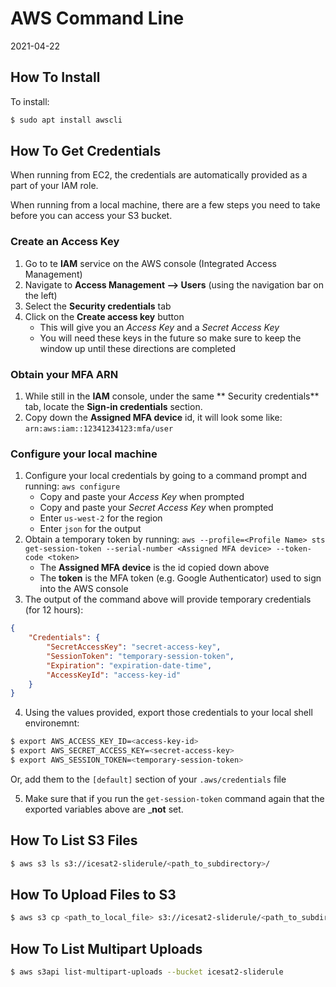 # AWS Command Line

2021-04-22

## How To Install

To install:
```bash
$ sudo apt install awscli
```

## How To Get Credentials

When running from EC2, the credentials are automatically provided as a part of your IAM role.

When running from a local machine, there are a few steps you need to take before you can access your S3 bucket.

### Create an Access Key
1. Go to te **IAM** service on the AWS console (Integrated Access Management)
2. Navigate to **Access Management --> Users** (using the navigation bar on the left)
3. Select the **Security credentials** tab
4. Click on the **Create access key** button
    * This will give you an _Access Key_ and a _Secret Access Key_
    * You will need these keys in the future so make sure to keep the window up until these directions are completed

### Obtain your MFA ARN
1. While still in the **IAM** console, under the same ** Security credentials** tab, locate the **Sign-in credentials** section.
2. Copy down the **Assigned MFA device** id, it will look some like: `arn:aws:iam::12341234123:mfa/user`

### Configure your local machine
1. Configure your local credentials by going to a command prompt and running: `aws configure`
    * Copy and paste your _Access Key_ when prompted
    * Copy and paste your _Secret Access Key_ when prompted
    * Enter `us-west-2` for the region
    * Enter `json` for the output
2. Obtain a temporary token by running: `aws --profile=<Profile Name> sts get-session-token --serial-number <Assigned MFA device> --token-code <token>`
    * The **Assigned MFA device** is the id copied down above
    * The **token** is the MFA token (e.g. Google Authenticator) used to sign into the AWS console
3. The output of the command above will provide temporary credentials (for 12 hours):
```json
{
    "Credentials": {
        "SecretAccessKey": "secret-access-key",
        "SessionToken": "temporary-session-token",
        "Expiration": "expiration-date-time",
        "AccessKeyId": "access-key-id"
    }
}
```
4. Using the values provided, export those credentials to your local shell environemnt:
```bash
$ export AWS_ACCESS_KEY_ID=<access-key-id>
$ export AWS_SECRET_ACCESS_KEY=<secret-access-key>
$ export AWS_SESSION_TOKEN=<temporary-session-token>
```

Or, add them to the `[default]` section of your `.aws/credentials` file

5. Make sure that if you run the `get-session-token` command again that the exported variables above are ___not__ set.


## How To List S3 Files

```bash
$ aws s3 ls s3://icesat2-sliderule/<path_to_subdirectory>/
```

## How To Upload Files to S3

```bash
$ aws s3 cp <path_to_local_file> s3://icesat2-sliderule/<path_to_subdirectory>/
```

## How To List Multipart Uploads

```bash
$ aws s3api list-multipart-uploads --bucket icesat2-sliderule
```


